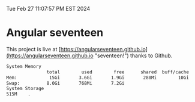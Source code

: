 Tue Feb 27 11:07:57 PM EST 2024

# Angular seventeen


This project is live at [https://angularseventeen.github.io](https://angularseventeen.github.io "seventeen!") thanks to Github.

```bash
System Memory
               total        used        free      shared  buff/cache   available
Mem:            15Gi       3.6Gi       1.9Gi       280Mi        10Gi        11Gi
Swap:          8.0Gi       768Mi       7.2Gi
System Storage
515M	.
